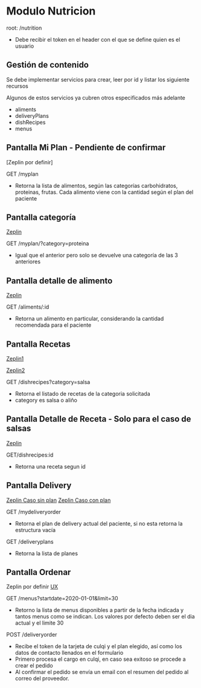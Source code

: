 # Modulo Nutricion

root: /nutrition

- Debe recibir el token en el header con el que se define quien es el usuario

## Gestión de contenido

Se debe implementar servicios para crear, leer por id y listar los siguiente recursos

Algunos de estos servicios ya cubren otros especificados más adelante

- aliments
- deliveryPlans
- dishRecipes
- menus

## Pantalla Mi Plan - **Pendiente de confirmar**

[Zeplin por definir]

GET /myplan

- Retorna la lista de alimentos, según las categorías carbohidratos, proteinas, frutas. Cada alimento viene con la cantidad según el plan del paciente

## Pantalla categoría

[Zeplin](https://zpl.io/29RdqEp)

GET /myplan/?category=proteina

- Igual que el anterior pero solo se devuelve una categoría de las 3 anteriores

## Pantalla detalle de alimento

[Zeplin](https://zpl.io/amNRDk3)

GET /aliments/:id

- Retorna un alimento en particular, considerando la cantidad recomendada para el paciente

## Pantalla Recetas

[Zeplin1](https://zpl.io/aR8wMOp)

[Zeplin2](https://zpl.io/2Z130lE)

GET /dishrecipes?category=salsa

- Retorna el listado de recetas de la categoria solicitada
- category es salsa o aliño

## Pantalla Detalle de Receta - **Solo para el caso de salsas**

[Zeplin](https://zpl.io/awedLjg)

GET/dishrecipes:id

- Retorna una receta segun id

## Pantalla Delivery

[Zeplin Caso sin plan](https://zpl.io/aR8wMxg)
[Zeplin Caso con plan](https://zpl.io/b6EwOqK)

GET /mydeliveryorder

- Retorna el plan de delivery actual del paciente, si no esta retorna la estructura vacía

GET /deliveryplans

- Retorna la lista de planes

## Pantalla Ordenar

Zeplin por definir
[UX](https://www.figma.com/file/6d878V4JEcURRrpRv7FoPa/Compra-nutricion?node-id=0%3A1)

GET /menus?startdate=2020-01-01&limit=30

- Retorno la lista de menus disponibles a partir de la fecha indicada y tantos menus como se indican. Los valores por defecto deben ser el dia actual y el limite 30

POST /deliveryorder

- Recibe el token de la tarjeta de culqi y el plan elegido, así como los datos de contacto llenados en el formulario
- Primero procesa el cargo en culqi, en caso sea exitoso se procede a crear el pedido
- Al confirmar el pedido se envía un email con el resumen del pedido al correo del proveedor.
